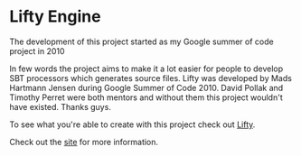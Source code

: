 Lifty Engine
==============

The development of this project started as my Google summer of code project in 2010

In few words the project aims to make it a lot easier for people to develop SBT processors which generates source files. Lifty was developed by Mads Hartmann Jensen during Google Summer of Code 2010. David Pollak and Timothy Perret were both mentors and without them this project wouldn't have existed. Thanks guys.

To see what you're able to create with this project check out [Lifty](http://mads379.github.com/Lifty-processor/ "Lifty").

Check out the [site](http://mads379.github.com/Lifty-engine/ "site") for more information.